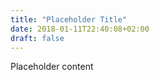 ```yaml
---
title: "Placeholder Title"
date: 2018-01-11T22:40:08+02:00
draft: false
---
```

Placeholder content
